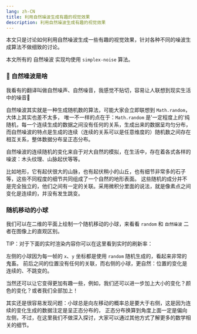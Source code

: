 ```yaml
---
lang: zh-CN
title: 利用自然噪波生成有趣的视觉效果
description: 利用自然噪波生成有趣的视觉效果
---
```


本文只是讨论如何利用自然噪波生成一些有趣的视觉效果，针对各种不同的噪波生成算法不做细致的讨论。

本文所有的 自然噪波 实现均使用 `simplex-noise` 算法。

<!-- more -->

### 🌃 自然噪波是啥

我看有的翻译叫做自然噪声、自然噪音，我感觉不贴切，容易让人联想到现实生活中的噪音🎺

自然噪波其实就是一种生成随机数的算法，可能大家会立即联想到 `Math.random`，大体上其实也差不太多，
唯一不一样的点在于：`Math.random` 是'一定程度上的'纯随机，每一个连续生成的数据之间没有任何的关系，生成出来的数据呈均匀分布，
而自然噪波的特点是生成的连续（连续的关系可以是任意维度的）随机数之间存在相互关系，整体数据分布呈正态分布。

自然噪波的连续随机的变化来自于对大自然的模拟，在生活中，存在着各式各样的噪波：木头纹理、山脉起伏等等。

比如地形，它有起伏很大的山脉，也有起伏稍小的山丘，也有细节非常多的石子等，这些不同程度的细节共同组成了一个自然的地形表面。
这些随机的成分并不是完全独立的，他们之间有一定的关联。采用微积分里面的说法，就是像素点之间变化是连续的，并没有发生跳变。

### 随机移动的小球

我们可以在二维的平面上绘制一个随机移动的小球，来看看 `random` 和 `自然噪波` 二者在图像上的直观区别。

TIP：对于下面的实时渲染内容你可以在这里看到实时的刷新率：<view-fps />

<random-with-noise-move-ball />

左侧的小球因为每一帧的 `x`、`y` 坐标都是使用 `random` 随机生成的，看起来非常的鬼畜。
前后之间的位置没有任何的关联，而右侧的小球，更自然：位置的变化是连续的、不跳变的。

当然还可以让它变得更加有趣一些，例如，我们还可以进一步加上大小的变化？颜色的变化？或者我们全部加上！

<noise-move-ball />

其实还是很容易发现问题：小球总是向左移动的概率总是要大于右侧，这是因为连续的变化生成的数据注定是呈正态分布的，
正态分布换算到角度上面一定是偏向左侧，不过，在这里我们不做深入探讨，大家可以通过其他方式了解更多的数学相关的细节。
